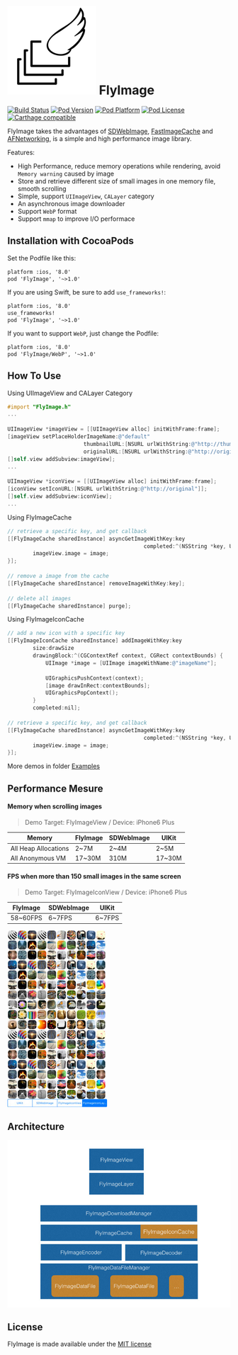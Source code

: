![FlyImage Logo](Docs/logo.png) FlyImage
=========
[![Build Status](http://img.shields.io/travis/northwind/FlyImage/master.svg?style=flat)](https://travis-ci.org/northwind/FlyImage)
[![Pod Version](http://img.shields.io/cocoapods/v/FlyImage.svg?style=flat)](http://cocoadocs.org/docsets/FlyImage/)
[![Pod Platform](http://img.shields.io/cocoapods/p/FlyImage.svg?style=flat)](http://cocoadocs.org/docsets/FlyImage/)
[![Pod License](http://img.shields.io/cocoapods/l/FlyImage.svg?style=flat)](https://www.apache.org/licenses/LICENSE-2.0.html)
[![Carthage compatible](https://img.shields.io/badge/Carthage-compatible-4BC51D.svg?style=flat)](https://github.com/northwind/FlyImage)

FlyImage takes the advantages of [SDWebImage](https://github.com/rs/SDWebImage), [FastImageCache](https://github.com/path/FastImageCache) and [AFNetworking](https://github.com/AFNetworking/AFNetworking), is a simple and high performance image library. 

Features:

- High Performance, reduce memory operations while rendering, avoid `Memory warning` caused by image
- Store and retrieve different size of small images in one memory file, smooth scrolling
- Simple, support `UIImageView`, `CALayer` category
- An asynchronous image downloader
- Support `WebP` format
- Support `mmap` to improve I/O performace

## Installation with CocoaPods

Set the Podfile like this:

```
platform :ios, '8.0'
pod 'FlyImage', '~>1.0'
```


If you are using Swift, be sure to add `use_frameworks!`:

```
platform :ios, '8.0'
use_frameworks!
pod 'FlyImage', '~>1.0'
```

If you want to support `WebP`, just change the Podfile:

```
platform :ios, '8.0'
pod 'FlyImage/WebP', '~>1.0'
```

## How To Use

Using UIImageView and CALayer Category

```objective-c
#import "FlyImage.h"
...

UIImageView *imageView = [[UIImageView alloc] initWithFrame:frame];
[imageView setPlaceHolderImageName:@"default"
						thumbnailURL:[NSURL urlWithString:@"http://thumbnail"]
						originalURL:[NSURL urlWithString:@"http://original"]];
[]self.view addSubview:imageView];
...

UIImageView *iconView = [[UIImageView alloc] initWithFrame:frame];
[iconView setIconURL:[NSURL urlWithString:@"http://original"]];
[]self.view addSubview:iconView];
...

```

Using FlyImageCache

```objective-c
// retrieve a specific key, and get callback
[[FlyImageCache sharedInstance] asyncGetImageWithKey:key
	  									   completed:^(NSString *key, UIImage *image) {
		imageView.image = image;
}];

// remove a image from the cache	
[[FlyImageCache sharedInstance] removeImageWithKey:key];

// delete all images
[[FlyImageCache sharedInstance] purge];

```

Using FlyImageIconCache

```objective-c
// add a new icon with a specific key
[[FlyImageIconCache sharedInstance] addImageWithKey:key
        size:drawSize
        drawingBlock:^(CGContextRef context, CGRect contextBounds) {
        	UIImage *image = [UIImage imageWithName:@"imageName"];

    		UIGraphicsPushContext(context);
		    [image drawInRect:contextBounds];
		    UIGraphicsPopContext();
        }
        completed:nil];

// retrieve a specific key, and get callback
[[FlyImageCache sharedInstance] asyncGetImageWithKey:key
	  									   completed:^(NSString *key, UIImage *image) {
		imageView.image = image;
}];

```

More demos in folder [Examples](https://github.com/northwind/FlyImage/tree/master/Examples)


## Performance Mesure


#### Memory when scrolling images

> Demo Target: FlyImageView / Device: iPhone6 Plus

Memory | FlyImage | SDWebImage | UIKit
------------ | ------------ | ------------- | ------------
All Heap Allocations | 2~7M | 2~4M  | 2~5M
All Anonymous VM | 17~30M | 310M  | 17~30M



#### FPS when more than 150 small images in the same screen

> Demo Target: FlyImageIconView / Device: iPhone6 Plus

FlyImage | SDWebImage | UIKit
------------ | ------------- | ------------
58~60FPS | 6~7FPS  | 6~7FPS 

![FPS](Docs/iconcache.jpg)

## Architecture
![FlyImage Struct](Docs/classes.jpg)


## License

FlyImage is made available under the [MIT license](http://opensource.org/licenses/MIT)

